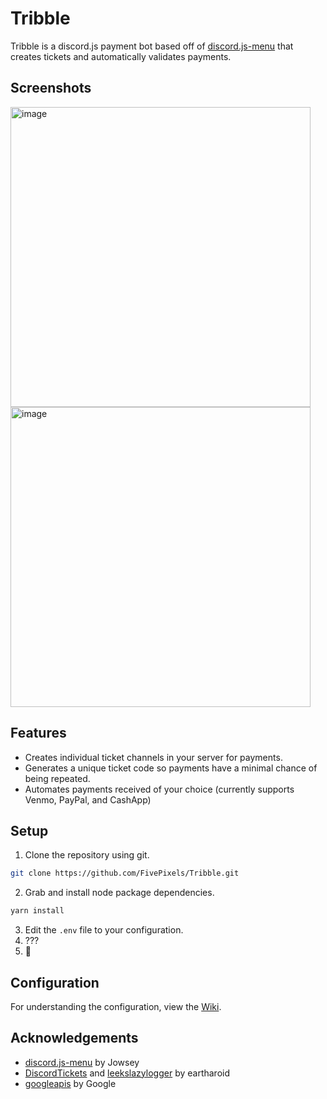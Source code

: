 # Tribble
Tribble is a discord.js payment bot based off of [discord.js-menu](https://github.com/jowsey/discord.js-menu) that creates tickets and automatically validates payments.

## Screenshots

<img width="480" alt="image" src="https://user-images.githubusercontent.com/37427166/112679142-d3a4b900-8e39-11eb-919a-c1a6611ec26c.png">
<img width="480" alt="image" src="https://user-images.githubusercontent.com/37427166/112678924-8b859680-8e39-11eb-86c8-a2896658926d.png">



## Features
* Creates individual ticket channels in your server for payments.
* Generates a unique ticket code so payments have a minimal chance of being repeated.
* Automates payments received of your choice (currently supports Venmo, PayPal, and CashApp)

## Setup 
1. Clone the repository using git.
```sh
git clone https://github.com/FivePixels/Tribble.git
```
2. Grab and install node package dependencies.
```sh
yarn install
```
3. Edit the `.env` file to your configuration.
4. ???
5. 🎉

## Configuration
For understanding the configuration, view the [Wiki](https://github.com/FivePixels/Tribble/wiki).

## Acknowledgements
* [discord.js-menu](https://github.com/jowsey/discord.js-menu) by Jowsey
* [DiscordTickets](https://github.com/discord-tickets/bot) and [leekslazylogger](https://github.com/eartharoid/leekslazylogger) by eartharoid
* [googleapis](https://github.com/googleapis/google-api-nodejs-client) by Google

